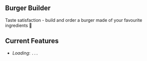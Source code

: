 ## Burger Builder

Taste satisfaction - build and order a burger made of your favourite ingredients 🍔

## Current Features

- _Loading_: `...`

